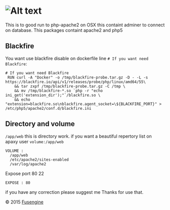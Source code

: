![Alt text](http://www.fusengine.ch/img/php-apache.svg)
=======================================================

This is to good run to php-apache2 on OSX this containt adminer to connect on database. This packages containt apache2 and php5

Blackfire
---------

You want use blackfire disable on dockerfile line `# If you want need Blackfire`:

```
# If you want need Blackfire
 RUN curl -A "Docker" -o /tmp/blackfire-probe.tar.gz -D - -L -s https://blackfire.io/api/v1/releases/probe/php/linux/amd64/55\
    && tar zxpf /tmp/blackfire-probe.tar.gz -C /tmp \
    && mv /tmp/blackfire-*.so `php -r "echo ini_get('extension_dir');"`/blackfire.so \
    && echo "extension=blackfire.so\nblackfire.agent_socket=\${BLACKFIRE_PORT}" > /etc/php5/apache2/conf.d/blackfire.ini

```

Directory and volume
--------------------

`/app/web` this is directory work. if you want a beautiful repertory list on apaxy user `volume:/app/web`

```
VOLUME :
  /app/web
  /etc/apache2/sites-enabled
  /var/log/apache2
```

Expose port 80 22

```
EXPOSE : 80
```

if you have any correction please suggest me Thanks for use that.

&copy; 2015 [Fusengine](http://fusengine.com)
